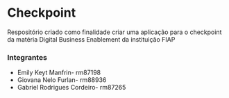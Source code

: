 # Checkpoint
Respositório criado como finalidade criar uma aplicação para o checkpoint da matéria Digital Business Enablement da instituição FIAP

### Integrantes
<ul>
  <li>Emily Keyt Manfrin- rm87198</li>
  <li>Giovana Nelo Furlan- rm88936</li>
  <li>Gabriel Rodrigues Cordeiro- rm87265 </li>
</ul>

